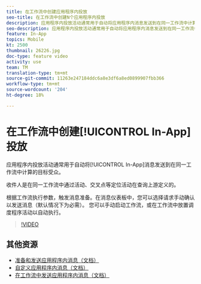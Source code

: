 ```yaml
---
title: 在工作流中创建应用程序内投放
seo-title: 在工作流中创建N个应用程序内投放
description: 应用程序内投放活动通常用于自动将应用程序内消息发送到在同一工作流中计算的目标受众。
seo-description: 应用程序内投放活动通常用于自动将应用程序内消息发送到在同一工作流中计算的目标受众。
feature: In-App
topics: Mobile
kt: 2500
thumbnail: 26226.jpg
doc-type: feature video
activity: use
team: TM
translation-type: tm+mt
source-git-commit: 11263e247184ddc6a8e3df6a8ed0899907fbb366
workflow-type: tm+mt
source-wordcount: '204'
ht-degree: 18%

---
```



# 在工作流中创建[!UICONTROL In-App]投放

应用程序内投放活动通常用于自动将[!UICONTROL In-App]消息发送到在同一工作流中计算的目标受众。

收件人是在同一工作流中通过活动、交叉点等定位活动在查询上游定义的。

根据工作流执行参数，触发消息准备。在消息仪表板中，您可以选择请求手动确认以发送消息（默认情况下为必需）。 您可以手动启动工作流，或在工作流中放置调度程序活动以自动执行。

>[!VIDEO](https://video.tv.adobe.com/v/26226?quality=12)

## 其他资源

* [准备和发送应用程序内消息（文档）](https://docs.adobe.com/content/help/en/campaign-standard/using/communication-channels/in-app-messaging/preparing-and-sending-an-in-app-message.html)
* [自定义应用程序内消息（文档）](https://docs.adobe.com/content/help/en/campaign-standard/using/communication-channels/in-app-messaging/customizing-an-in-app-message.html)
* [在工作流中发送应用程序内消息（文档）](https://docs.adobe.com/content/help/en/campaign-standard/using/managing-processes-and-data/channel-activities/in-app-delivery.html)
